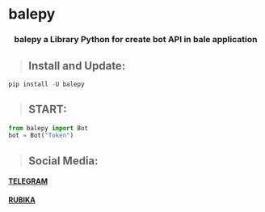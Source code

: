 # balepy

<h3 align="center"> balepy a Library Python for create bot API in bale application </h3>

> ## Install and Update:
```python
pip install -U balepy
```

> ## START:
```python
from balepy import Bot
bot = Bot("Token")
```

> ## Social Media:
#### <a href="https://t.me/TheCommit">TELEGRAM</a>
#### <a href="https://rubika.ir/TheBalepy">RUBIKA</a>
